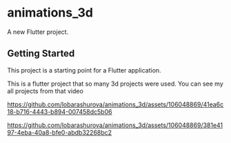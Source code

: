 # animations_3d

A new Flutter project.

## Getting Started

This project is a starting point for a Flutter application.

This is a flutter project that so many 3d projects were used. 
You can see my all projects from that video



https://github.com/lobarashurova/animations_3d/assets/106048869/41ea6c18-b716-4443-b894-007458dc5b06



https://github.com/lobarashurova/animations_3d/assets/106048869/381e4197-4eba-40a8-bfe0-abdb32268bc2




